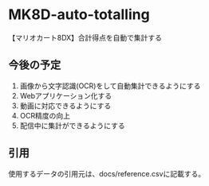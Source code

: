 # MK8D-auto-totalling
【マリオカート8DX】合計得点を自動で集計する

## 今後の予定
1. 画像から文字認識(OCR)をして自動集計できるようにする
2. Webアプリケーション化する
3. 動画に対応できるようにする
4. OCR精度の向上
5. 配信中に集計ができるようにする

## 引用
使用するデータの引用元は、docs/reference.csvに記載する。